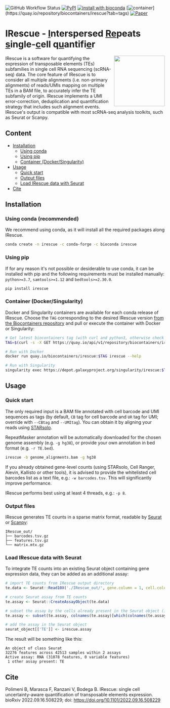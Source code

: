 ![GitHub Workflow Status](https://img.shields.io/github/actions/workflow/status/bodegalab/irescue/python-publish.yml?logo=github&label=build)
[![PyPI](https://img.shields.io/pypi/v/irescue?logo=python)](https://pypi.org/project/irescue/)
[![install with bioconda](https://img.shields.io/badge/install%20with-bioconda-brightgreen.svg?style=flat&logo=anaconda)](https://bioconda.github.io/recipes/irescue/README.html)
[![container](https://img.shields.io/badge/dynamic/json?url=https://quay.io/api/v1/repository/biocontainers/irescue/tag/&label=container&query=$.tags.0.name&prefix=quay.io/biocontainers/irescue:)](https://quay.io/repository/biocontainers/irescue?tab=tags)
[![Paper](https://img.shields.io/badge/DOI-10.1101%2F2022.09.16.508229-9cf)](https://doi.org/10.1101/2022.09.16.508229)

# IRescue - <ins>I</ins>nterspersed <ins>Re</ins>peats <ins>s</ins>ingle-<ins>c</ins>ell q<ins>u</ins>antifi<ins>e</ins>r

<img align="right" height="160" src="docs/logo.png">
IRescue is a software for quantifying the expression of transposable elements (TEs) subfamilies in single cell RNA sequencing (scRNA-seq) data. The core feature of IRescue is to consider all multiple alignments (i.e. non-primary alignments) of reads/UMIs mapping on multiple TEs in a BAM file, to accurately infer the TE subfamily of origin. IRescue implements a UMI error-correction, deduplication and quantification strategy that includes such alignment events. IRescue's output is compatible with most scRNA-seq analysis toolkits, such as Seurat or Scanpy.

## Content

- [Installation](#installation)
  - [Using conda](#conda)
  - [Using pip](#pip)
  - [Container (Docker/Singularity)](#container)
- [Usage](#usage)
  - [Quick start](#quick_start)
  - [Output files](#output_files)
  - [Load IRescue data with Seurat](#seurat)
- [Cite](#cite)

## <a name="installation"></a>Installation

### <a name="conda"></a>Using conda (recommended)

We recommend using conda, as it will install all the required packages along IRescue.

```bash
conda create -n irescue -c conda-forge -c bioconda irescue
```

### <a name="pip"></a>Using pip

If for any reason it's not possible or desiderable to use conda, it can be installed with pip and the following requirements must be installed manually: `python>=3.7`, `samtools>=1.12` and `bedtools>=2.30.0`.

```bash
pip install irescue
```

### <a name="container"></a>Container (Docker/Singularity)

Docker and Singularity containers are available for each conda release of IRescue. Choose the `TAG` corresponding to the desired IRescue version [from the Biocontainers repository](https://quay.io/repository/biocontainers/irescue?tab=tags) and pull or execute the container with Docker or Singularity:

```bash
# Get latest biocontainers tag (with curl and python3, otherwise check the above link for the desired version/tag)
TAG=$(curl -s -X GET https://quay.io/api/v1/repository/biocontainers/irescue/tag/ | python3 -c 'import json,sys;obj=json.load(sys.stdin);print(obj["tags"][0]["name"])')

# Run with Docker
docker run quay.io/biocontainers/irescue:$TAG irescue --help

# Run with Singularity
singularity exec https://depot.galaxyproject.org/singularity/irescue:$TAG irescue --help
```

## <a name="usage"></a>Usage

### <a name="quick_start"></a>Quick start

The only required input is a BAM file annotated with cell barcode and UMI sequences as tags (by default, `CB` tag for cell barcode and `UR` tag for UMI; override with `--CBtag` and `--UMItag`). You can obtain it by aligning your reads using [STARsolo](https://github.com/alexdobin/STAR/blob/master/docs/STARsolo.md).

RepeatMasker annotation will be automatically downloaded for the chosen genome assembly (e.g. `-g hg38`), or provide your own annotation in bed format (e.g. `-r TE.bed`).

```bash
irescue -b genome_alignments.bam -g hg38
```

If you already obtained gene-level counts (using STARsolo, Cell Ranger, Alevin, Kallisto or other tools), it is advised to provide the whitelisted cell barcodes list as a text file, e.g.: `-w barcodes.tsv`. This will significantly improve performance.

IRescue performs best using at least 4 threads, e.g.: `-p 8`.

### <a name="output_files"></a>Output files

IRescue generates TE counts in a sparse matrix format, readable by [Seurat](https://github.com/satijalab/seurat) or [Scanpy](https://github.com/scverse/scanpy):

```
IRescue_out/
├── barcodes.tsv.gz
├── features.tsv.gz
└── matrix.mtx.gz
```

### <a name="seurat"></a>Load IRescue data with Seurat

To integrate TE counts into an existing Seurat object containing gene expression data, they can be added as an additional assay:

```R
# import TE counts from IRescue output directory
te.data <- Seurat::Read10X('./IRescue_out/', gene.column = 1, cell.column = 1)

# create Seurat assay from TE counts
te.assay <- Seurat::CreateAssayObject(te.data)

# subset the assay by the cells already present in the Seurat object (in case it has been filtered)
te.assay <- subset(te.assay, colnames(te.assay)[which(colnames(te.assay) %in% colnames(seurat_object))])

# add the assay in the Seurat object
seurat_object[['TE']] <- irescue.assay
```

The result will be something like this:
```
An object of class Seurat 
32276 features across 42513 samples within 2 assays 
Active assay: RNA (31078 features, 0 variable features)
 1 other assay present: TE
```

## <a name="cite"></a>Cite

Polimeni B, Marasca F, Ranzani V, Bodega B.
IRescue: single cell uncertainty-aware quantification of transposable elements expression.
bioRxiv 2022.09.16.508229; doi: https://doi.org/10.1101/2022.09.16.508229
